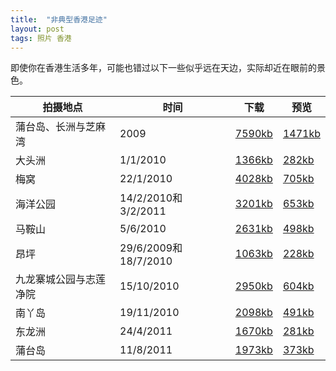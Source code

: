 ```yaml
---
title:  "非典型香港足迹"
layout: post
tags: 照片 香港
---
```


即使你在香港生活多年，可能也错过以下一些似乎远在天边，实际却近在眼前的景色。

拍摄地点|时间|下载|预览
---|---|---|---
蒲台岛、长洲与芝麻湾|2009|<a href="http://chungkwong.yolasite.com/resources/photo/photo2009.pdf">7590kb</a>|<a href="http://chungkwong.yolasite.com/resources/photo/photo2009_low.pdf">1471kb</a>
大头洲|1/1/2010|<a href="http://chungkwong.yolasite.com/resources/photo/TaiTauChau.pdf">1366kb</a> |<a href="http://chungkwong.yolasite.com/resources/photo/TaiTauChau_low.pdf">282kb</a> 
梅窝|22/1/2010|<a href="http://chungkwong.yolasite.com/resources/photo/schooltrip2010_muiwo.pdf">4028kb</a> |<a href="http://chungkwong.yolasite.com/resources/photo/schooltrip2010_muiwo_low.pdf">705kb</a>
海洋公园|14/2/2010和3/2/2011|<a href="http://chungkwong.yolasite.com/resources/photo/oceanpark2.pdf">3201kb</a> |<a href="http://chungkwong.yolasite.com/resources/photo/oceanpark2_low.pdf">653kb</a> 
马鞍山|5/6/2010|<a href="http://chungkwong.yolasite.com/resources/photo/MaOnShan.pdf">2631kb</a> |<a href="http://chungkwong.yolasite.com/resources/photo/MaOnShan_low.pdf">498kb</a>
昂坪|29/6/2009和18/7/2010|<a href="http://chungkwong.yolasite.com/resources/photo/NgongPing.pdf">1063kb</a> |<a href="http://chungkwong.yolasite.com/resources/photo/NgongPing_low.pdf">228kb</a>
九龙寨城公园与志莲净院|15/10/2010|<a href="http://chungkwong.yolasite.com/resources/photo/CLCvisit.pdf">2950kb</a> |<a href="http://chungkwong.yolasite.com/resources/photo/CLCvisit_low.pdf">604kb</a>
南丫岛|19/11/2010 |<a href="http://chungkwong.yolasite.com/resources/photo/lamma.pdf">2098kb</a> |<a href="http://chungkwong.yolasite.com/resources/photo/lamma_low.pdf">491kb</a>
东龙洲|24/4/2011 |<a href="http://chungkwong.yolasite.com/resources/photo/tunglungchau.pdf">1670kb</a> |<a href="http://chungkwong.yolasite.com/resources/photo/tunglungchau_low.pdf">281kb</a>
蒲台岛|11/8/2011 |<a href="http://chungkwong.yolasite.com/resources/photo/PoToi.pdf">1973kb</a> |<a href="http://chungkwong.yolasite.com/resources/photo/PoToi_low.pdf">373kb</a>

